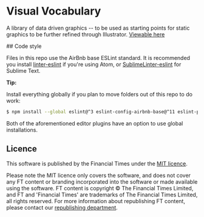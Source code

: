 # Visual Vocabulary

A library of data driven graphics -- to be used as starting points for static graphics to be further refined through Illustrator.
[Viewable here](http://ft-interactive.github.io/visual-vocabulary/)

## Code style

Files in this repo use the AirBnb base ESLint standard. It is recommended you install [linter-eslint][atom]
if you're using Atom, or [SublimeLinter-eslint][sublime] for Sublime Text.

**Tip:**

Install everything globally if you plan to move folders out of this repo to do work:

```bash
$ npm install --global eslint@^3 eslint-config-airbnb-base@^11 eslint-plugin-html eslint-plugin-import
```

Both of the aforementioned editor plugins have an option to use global installations.

## Licence

This software is published by the Financial Times under the [MIT licence](https://opensource.org/licenses/MIT).

Please note the MIT licence only covers the software, and does not cover any FT content or branding incorporated into the software or made available using the software. FT content is copyright © The Financial Times Limited, and FT and 'Financial Times' are trademarks of The Financial Times Limited, all rights reserved. For more information about republishing FT content, please contact our [republishing department](https://ft.com/republishing).

[atom]: https://atom.io/packages/linter-eslint
[sublime]: https://github.com/roadhump/SublimeLinter-eslint
